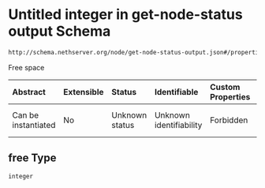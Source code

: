# Untitled integer in get-node-status output Schema

```txt
http://schema.nethserver.org/node/get-node-status-output.json#/properties/disks/items/properties/free
```

Free space

| Abstract            | Extensible | Status         | Identifiable            | Custom Properties | Additional Properties | Access Restrictions | Defined In                                                                              |
| :------------------ | :--------- | :------------- | :---------------------- | :---------------- | :-------------------- | :------------------ | :-------------------------------------------------------------------------------------- |
| Can be instantiated | No         | Unknown status | Unknown identifiability | Forbidden         | Allowed               | none                | [get-node-status-output.json*](node/get-node-status-output.json "open original schema") |

## free Type

`integer`
